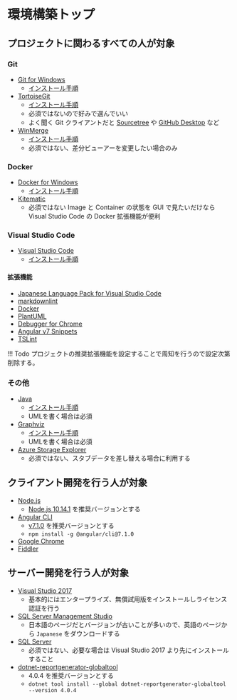 # 環境構築トップ

## プロジェクトに関わるすべての人が対象

### Git

* [Git for Windows](https://gitforwindows.org/)
    * [インストール手順](./GitforWindowsのインストール)
* [TortoiseGit](https://tortoisegit.org/)
    * [インストール手順](./TortoiseGitのインストールと設定)
    * 必須ではないので好みで選んでいい
    * よく聞く Git クライアントだと [Sourcetree](https://ja.atlassian.com/software/sourcetree) や [GitHub Desktop](https://desktop.github.com/) など
* [WinMerge](http://winmerge.org/)
    * [インストール手順](./WinMergeのインストール)
    * 必須ではない、差分ビューアーを変更したい場合のみ

### Docker

* [Docker for Windows](https://docs.docker.com/docker-for-windows/install/)
    * [インストール手順](./DockerforWindowsのインストールと設定)
* [Kitematic](https://kitematic.com/)
    * 必須ではない Image と Container の状態を GUI で見たいだけなら Visual Studio Code の Docker 拡張機能が便利

### Visual Studio Code

* [Visual Studio Code](https://code.visualstudio.com/download)
    * [インストール手順](./VisualStudioCodeのインストール)

#### 拡張機能

* [Japanese Language Pack for Visual Studio Code](https://marketplace.visualstudio.com/items?itemName=MS-CEINTL.vscode-language-pack-ja)
* [markdownlint](https://marketplace.visualstudio.com/items?itemName=DavidAnson.vscode-markdownlint)
* [Docker](https://marketplace.visualstudio.com/items?itemName=PeterJausovec.vscode-docker)
* [PlantUML](https://marketplace.visualstudio.com/items?itemName=jebbs.plantuml)
* [Debugger for Chrome](https://marketplace.visualstudio.com/items?itemName=msjsdiag.debugger-for-chrome)
* [Angular v7 Snippets](https://marketplace.visualstudio.com/items?itemName=johnpapa.Angular2)
* [TSLint](https://marketplace.visualstudio.com/items?itemName=eg2.tslint)

!!! Todo
    プロジェクトの推奨拡張機能を設定することで周知を行うので設定次第削除する。

### その他

* [Java](https://www.java.com/ja/)
    * [インストール手順](./Javaのインストール)
    * UMLを書く場合は必須
* [Graphviz](http://www.graphviz.org/)
    * [インストール手順](./Graphvizのインストール)
    * UMLを書く場合は必須
* [Azure Storage Explorer](https://azure.microsoft.com/ja-jp/features/storage-explorer/)
    * 必須ではない、スタブデータを差し替える場合に利用する

## クライアント開発を行う人が対象

* [Node.js](https://nodejs.org/ja/)
    * [Node.js 10.14.1](https://nodejs.org/ja/download/releases/) を推奨バージョンとする
* [Angular CLI](https://cli.angular.io/)
    * [v7.1.0](https://github.com/angular/angular-cli/releases/tag/v7.1.0) を推奨バージョンとする
    * `npm install -g @angular/cli@7.1.0`
* [Google Chrome](https://www.google.co.jp/chrome/)
* [Fiddler](https://www.telerik.com/fiddler)

## サーバー開発を行う人が対象

* [Visual Studio 2017](https://visualstudio.microsoft.com/ja/downloads/)
    * 基本的にはエンタープライズ、無償試用版をインストールしライセンス認証を行う
* [SQL Server Management Studio](https://docs.microsoft.com/en-us/sql/ssms/download-sql-server-management-studio-ssms?view=sql-server-2017)
    * 日本語のページだとバージョンが古いことが多いので、英語のページから `Japanese` をダウンロードする
* [SQL Server](https://www.microsoft.com/ja-jp/sql-server/sql-server-downloads)
    * 必須ではない、必要な場合は Visual Studio 2017 より先にインストールすること
* [dotnet-reportgenerator-globaltool](https://www.nuget.org/packages/dotnet-reportgenerator-globaltool/)
    * 4.0.4 を推奨バージョンとする
    * `dotnet tool install --global dotnet-reportgenerator-globaltool --version 4.0.4`
